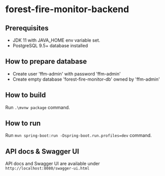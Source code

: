 # forest-fire-monitor-backend

## Prerequisites
- JDK 11 with JAVA_HOME env variable set.
- PostgreSQL 9.5+ database installed

## How to prepare database
- Create user 'ffm-admin' with password 'ffm-admin' 
- Create empty database 'forest-fire-monitor-db' owned by 'ffm-admin'


## How to build
Run `.\mvnw package` command.

## How to run
Run `mvn spring-boot:run -Dspring-boot.run.profiles=dev` command.

## API docs & Swagger UI
API docs and Swagger UI are available under `http://localhost:8080/swagger-ui.html`